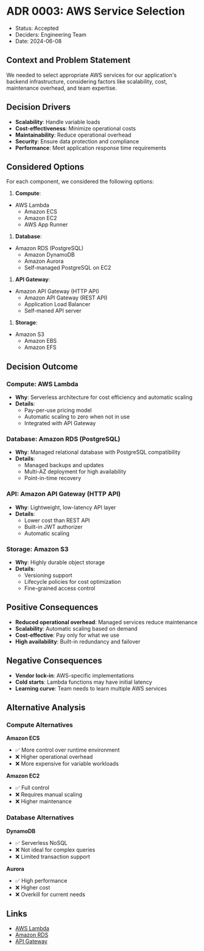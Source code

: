 # ADR 0003: AWS Service Selection

- Status: Accepted
- Deciders: Engineering Team
- Date: 2024-06-08

## Context and Problem Statement

We needed to select appropriate AWS services for our application's backend infrastructure, considering factors like
scalability, cost, maintenance overhead, and team expertise.

## Decision Drivers

- **Scalability**: Handle variable loads
- **Cost-effectiveness**: Minimize operational costs
- **Maintainability**: Reduce operational overhead
- **Security**: Ensure data protection and compliance
- **Performance**: Meet application response time requirements

## Considered Options

For each component, we considered the following options:

1. **Compute**:

- AWS Lambda
  - Amazon ECS
  - Amazon EC2
  - AWS App Runner

1. **Database**:

- Amazon RDS (PostgreSQL)
  - Amazon DynamoDB
  - Amazon Aurora
  - Self-managed PostgreSQL on EC2

1. **API Gateway**:

- Amazon API Gateway (HTTP API)
  - Amazon API Gateway (REST API)
  - Application Load Balancer
  - Self-maned API server

1. **Storage**:

- Amazon S3
  - Amazon EBS
  - Amazon EFS

## Decision Outcome

### Compute: AWS Lambda

- **Why**: Serverless architecture for cost efficiency and automatic scaling
- **Details**:
  - Pay-per-use pricing model
  - Automatic scaling to zero when not in use
  - Integrated with API Gateway

### Database: Amazon RDS (PostgreSQL)

- **Why**: Managed relational database with PostgreSQL compatibility
- **Details**:
  - Managed backups and updates
  - Multi-AZ deployment for high availability
  - Point-in-time recovery

### API: Amazon API Gateway (HTTP API)

- **Why**: Lightweight, low-latency API layer
- **Details**:
  - Lower cost than REST API
  - Built-in JWT authorizer
  - Automatic scaling

### Storage: Amazon S3

- **Why**: Highly durable object storage
- **Details**:
  - Versioning support
  - Lifecycle policies for cost optimization
  - Fine-grained access control

## Positive Consequences

- **Reduced operational overhead**: Managed services reduce maintenance
- **Scalability**: Automatic scaling based on demand
- **Cost-effective**: Pay only for what we use
- **High availability**: Built-in redundancy and failover

## Negative Consequences

- **Vendor lock-in**: AWS-specific implementations
- **Cold starts**: Lambda functions may have initial latency
- **Learning curve**: Team needs to learn multiple AWS services

## Alternative Analysis

### Compute Alternatives

**Amazon ECS**

- ✅ More control over runtime environment
- ❌ Higher operational overhead
- ❌ More expensive for variable workloads

**Amazon EC2**

- ✅ Full control
- ❌ Requires manual scaling
- ❌ Higher maintenance

### Database Alternatives

**DynamoDB**

- ✅ Serverless NoSQL
- ❌ Not ideal for complex queries
- ❌ Limited transaction support

**Aurora**

- ✅ High performance
- ❌ Higher cost
- ❌ Overkill for current needs

## Links

- [AWS Lambda](https://aws.amazon.com/lambda/)
- [Amazon RDS](https://aws.amazon.com/rds/)
- [API Gateway](https://aws.amazon.com/api-gateway/)
